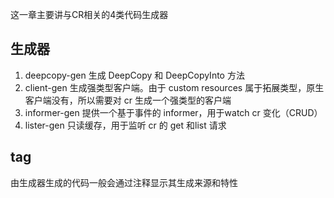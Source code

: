 
这一章主要讲与CR相关的4类代码生成器

## 生成器

1. deepcopy-gen
  生成 DeepCopy 和 DeepCopyInto 方法
1. client-gen
  生成强类型客户端。由于 custom resources 属于拓展类型，原生客户端没有，所以需要对 cr 生成一个强类型的客户端 
1. informer-gen
  提供一个基于事件的 informer，用于watch cr 变化（CRUD）
1. lister-gen
  只读缓存，用于监听 cr 的 get 和list 请求
  
## tag

由生成器生成的代码一般会通过注释显示其生成来源和特性

